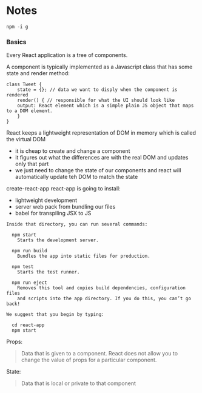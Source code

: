 # Notes

```
npm -i g
```

### Basics

Every React application is a tree of components.

A component is typically implemented as a Javascript class that has some state and render method:

```
class Tweet {
    state = {}; // data we want to disply when the component is rendered
    render() { // responsible for what the UI should look like
    output: React element which is a simple plain JS object that maps to a DOM element.
    }
}
```

React keeps a lightweight representation of DOM in memory which is called the virtual DOM

- it is cheap to create and change a component
- it figures out what the differences are with the real DOM and updates only that part
- we just need to change the state of our components and react will automatically update teh DOM to match the state

create-react-app react-app is going to install:

- lightweight development
- server web pack from bundling our files
- babel for transpiling JSX to JS

```
Inside that directory, you can run several commands:

  npm start
    Starts the development server.

  npm run build
    Bundles the app into static files for production.

  npm test
    Starts the test runner.

  npm run eject
    Removes this tool and copies build dependencies, configuration files
    and scripts into the app directory. If you do this, you can’t go back!

We suggest that you begin by typing:

  cd react-app
  npm start
```

Props:

> Data that is given to a component. React does not allow you to change the value of props for a particular component.

State:

> Data that is local or private to that component
